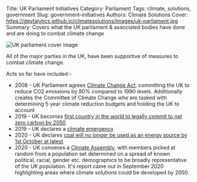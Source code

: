 Title: UK Parliament Initiatives
Category: Parliament
Tags: climate, solutions, government
Slug: government-initiatives
Authors: Climate Solutions
Cover: https://deytalytics.github.io/climatesolutions/images/uk-parliament.jpg
Summary: Covers what the UK parliament & associated bodies have done and are doing to combat climate change

![UK parliament cover image](https://deytalytics.github.io/climatesolutions/images/uk-parliament.jpg)

All of the major parties in the UK, have been supportive of measures to combat climate change.

Acts so far have included:-

* 2008 - UK Parliament agrees <a href="https://www.instituteforgovernment.org.uk/sites/default/files/climate_change_act.pdf">Climate Change Act</a>, committing the UK to reduce CO2 emissions by 80% compared to 1990 levels. Additionally creates the Committee of Climate Change who are tasked with determining 5 year climate reduction budgets and holding the UK to account
* 2019 - UK becomes <a href="https://www.carbonbrief.org/in-depth-qa-the-uk-becomes-first-major-economy-to-set-net-zero-climate-goal">first country in the world to legally commit to net zero carbon by 2050</a>
* 2019 - UK declares a <a href="https://www.bbc.co.uk/news/uk-politics-48126677">climate emergency</a>
* 2020 - UK declares [coal will no longer be used as an energy source by 1st October at latest](https://www.gov.uk/government/news/end-of-coal-power-to-be-brought-forward-in-drive-towards-net-zero#:~:text=The%20deadline%20for%20the%20phase,a%20speech%20to%20launch%20COP26%20.&text=Last%20year%20more%20than%20half,came%20from%20low%2Dcarbon%20sources.)
* 2020 - UK convenes a <a href="https://www.climateassembly.uk/">Climate Assembly</a>, with members picked at random from a population set determined on a spread of known political, racial, gender etc. demographics to be broadly representative of the UK population. It's report came out in September 2020 highlighting areas where climate solutions could be developed by 2050.



